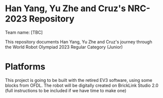 # Han Yang, Yu Zhe and Cruz's NRC-2023 Repository
Team name: [TBC]

This repository documents Han Yang, Yu Zhe and Cruz's journey through the World Robot Olympiad 2023 Regular Category (Junior)
# Platforms
This project is going to be built with the retired EV3 software, using some blocks from OFDL. The robot will be digitally created on BrickLink Studio 2.0 (full instructions to be included if we have time to make one)
